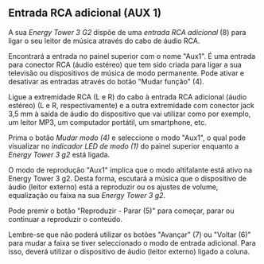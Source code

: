 ## Entrada RCA adicional (AUX 1)

A sua *Energy Tower 3 G2* dispõe de uma *entrada RCA adicional* (8) para ligar o seu leitor de música através do cabo de áudio RCA.

Encontrará a entrada no painel superior com o nome "Aux1". É uma entrada para conector RCA (áudio estéreo) que tem sido criada para ligar a sua televisão ou dispositivos de música de modo permanente. Pode ativar e desativar as entradas através do botão "Mudar função" (4).

Ligue a extremidade RCA (L e R) do cabo à entrada RCA adicional (áudio estéreo) (L e R, respectivamente) e a outra extremidade com conector jack 3,5 mm à saída de áudio do dispositivo que vai utilizar como por exemplo, um leitor MP3, um computador portátil, um smartphone, etc. 

Prima o botão *Mudar modo (4)* e seleccione o modo "Aux1", o qual pode visualizar no *indicador LED de modo (1)* do painel superior enquanto a *Energy Tower 3 g2* está ligada.

O modo de reprodução "Aux1" implica que o modo altifalante está ativo na Energy Tower 3 g2. Desta forma, escutará a música que o dispositivo de áudio (leitor externo) está a reproduzir ou os ajustes de volume, equalização ou faixa na sua *Energy Tower 3 g2*.

Pode premir o botão "Reproduzir - Parar (5)" para começar, parar ou continuar a reproduzir o conteúdo.

Lembre-se que não poderá utilizar os botões "Avançar" (7) ou "Voltar (6)" para mudar a faixa se tiver seleccionado o modo de entrada adicional. Para isso, deverá utilizar o dispositivo de áudio (leitor externo) ligado a coluna.

